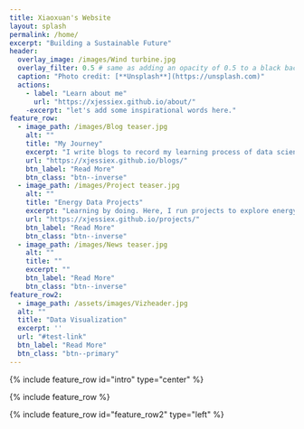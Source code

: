 ```yaml
---
title: Xiaoxuan's Website
layout: splash
permalink: /home/
excerpt: "Building a Sustainable Future"
header:
  overlay_image: /images/Wind turbine.jpg
  overlay_filter: 0.5 # same as adding an opacity of 0.5 to a black background
  caption: "Photo credit: [**Unsplash**](https://unsplash.com)"
  actions:
    - label: "Learn about me"
      url: "https://xjessiex.github.io/about/"
    -excerpt: "let's add some inspirational words here."
feature_row:
  - image_path: /images/Blog teaser.jpg
    alt: ""
    title: "My Journey"
    excerpt: "I write blogs to record my learning process of data science as well as other professional stories."
    url: "https://xjessiex.github.io/blogs/"
    btn_label: "Read More"
    btn_class: "btn--inverse"
  - image_path: /images/Project teaser.jpg
    alt: ""
    title: "Energy Data Projects"
    excerpt: "Learning by doing. Here, I run projects to explore energy data and gain more experience with analytical tools."
    url: "https://xjessiex.github.io/projects/"
    btn_label: "Read More"
    btn_class: "btn--inverse"
  - image_path: /images/News teaser.jpg
    alt: ""
    title: ""
    excerpt: ""
    btn_label: "Read More"
    btn_class: "btn--inverse"
feature_row2:
  - image_path: /assets/images/Vizheader.jpg
  alt: ""
  title: "Data Visualization"
  excerpt: ''
  url: "#test-link"
  btn_label: "Read More"
  btn_class: "btn--primary"
---
```

{% include feature_row id="intro" type="center" %}

{% include feature_row %}

{% include feature_row id="feature_row2" type="left" %}